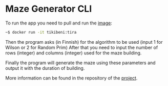 # Maze Generator CLI

To run the app you need to pull and run the [image](https://hub.docker.com/repository/docker/tikibeni/tira):

```sh
~$ docker run -it tikibeni:tira
```

Then the program asks (in Finnish) for the algorithm to be used (input 1 for Wilson or 2 for Random Prim)
After that you need to input the number of rows (integer) and columns (integer) used for the maze building.

Finally the program will generate the maze using these parameters and output it with the duration of building.

More information can be found in the repository of the [project](https://github.com/tikibeni/tiralabra).